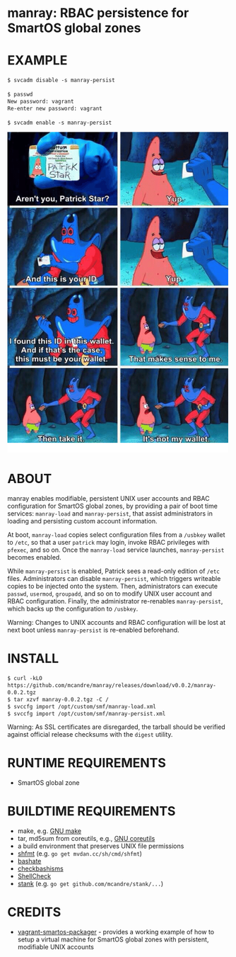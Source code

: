 # manray: RBAC persistence for SmartOS global zones

# EXAMPLE

```console
$ svcadm disable -s manray-persist

$ passwd
New password: vagrant
Re-enter new password: vagrant

$ svcadm enable -s manray-persist
```

![Manray hands Patrick his Wallet](https://raw.githubusercontent.com/mcandre/manray/master/manray.png)

# ABOUT

manray enables modifiable, persistent UNIX user accounts and RBAC configuration for SmartOS global zones, by providing a pair of boot time services: `manray-load` and `manray-persist`, that assist administrators in loading and persisting custom account information.

At boot, `manray-load` copies select configuration files from a `/usbkey` wallet to `/etc`, so that a user `patrick` may login, invoke RBAC privileges with `pfexec`, and so on. Once the `manray-load` service launches, `manray-persist` becomes enabled.

While `manray-persist` is enabled, Patrick sees a read-only edition of `/etc` files. Administrators can disable `manray-persist`, which triggers writeable copies to be injected onto the system. Then, administrators can execute `passwd`, `usermod`, `groupadd`, and so on to modify UNIX user account and RBAC configuration. Finally, the administrator re-renables `manray-persist`, which backs up the configuration to `/usbkey`.

Warning: Changes to UNIX accounts and RBAC configuration will be lost at next boot unless `manray-persist` is re-enabled beforehand.

# INSTALL

```console
$ curl -kLO https://github.com/mcandre/manray/releases/download/v0.0.2/manray-0.0.2.tgz
$ tar xzvf manray-0.0.2.tgz -C /
$ svccfg import /opt/custom/smf/manray-load.xml
$ svccfg import /opt/custom/smf/manray-persist.xml
```

Warning: As SSL certificates are disregarded, the tarball should be verified against official release checksums with the `digest` utility.

# RUNTIME REQUIREMENTS

* SmartOS global zone

# BUILDTIME REQUIREMENTS

* make, e.g. [GNU make](https://www.gnu.org/software/make/)
* tar, md5sum from coreutils, e.g., [GNU coreutils](https://www.gnu.org/software/coreutils/coreutils.html)
* a build environment that preserves UNIX file permissions
* [shfmt](https://github.com/mvdan/sh) (e.g. `go get mvdan.cc/sh/cmd/shfmt`)
* [bashate](https://pypi.python.org/pypi/bashate/0.5.1)
* [checkbashisms](https://sourceforge.net/projects/checkbaskisms/)
* [ShellCheck](https://hackage.haskell.org/package/ShellCheck)
* [stank](https://github.com/mcandre/stank) (e.g. `go get github.com/mcandre/stank/...`)

# CREDITS

* [vagrant-smartos-packager](https://github.com/vagrant-smartos/vagrant-smartos-packager) - provides a working example of how to setup a virtual machine for SmartOS global zones with persistent, modifiable UNIX accounts
